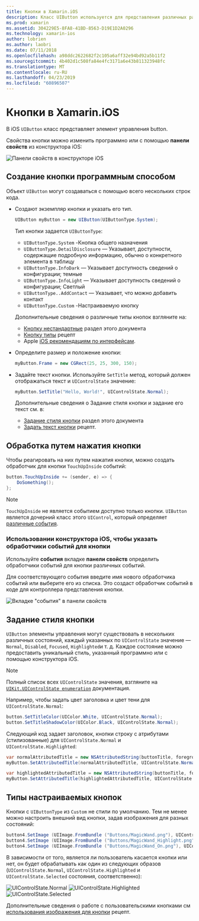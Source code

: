 ```yaml
---
title: Кнопки в Xamarin.iOS
description: Класс UIButton используется для представления различных различные стили кнопки на экранах iOS. Это руководство описывает различные параметры для работы с кнопками в iOS.
ms.prod: xamarin
ms.assetid: 304229E5-8FA8-41BD-8563-D19E1D2A0296
ms.technology: xamarin-ios
author: lobrien
ms.author: laobri
ms.date: 07/11/2018
ms.openlocfilehash: a98ddc2622682f2c105a6aff32e94bd92a5b11f2
ms.sourcegitcommit: 4b402d1c508fa84e4fc3171a6e43b811323948fc
ms.translationtype: MT
ms.contentlocale: ru-RU
ms.lasthandoff: 04/23/2019
ms.locfileid: "60896507"
---
```

# <a name="buttons-in-xamarinios"></a>Кнопки в Xamarin.iOS

В iOS `UIButton` класс представляет элемент управления button.

Свойства кнопки можно изменить программно или с помощью **панели свойств** из конструктора iOS:

![Панели свойств в конструкторе iOS](buttons-images/properties.png "панели свойств объекта в конструкторе iOS")

## <a name="creating-a-button-programmatically"></a>Создание кнопки программным способом

Объект `UIButton` могут создаваться с помощью всего нескольких строк кода.

- Создают экземпляр кнопки и указать его тип.

  ```csharp
  UIButton myButton = new UIButton(UIButtonType.System);
  ```

  Тип кнопки задается `UIButtonType`:

  - `UIButtonType.System` -Кнопка общего назначения
  - `UIButtonType.DetailDisclosure` — Указывает, доступности, содержащие подробную информацию, обычно о конкретного элемента в таблицу
  - `UIButtonType.InfoDark` — Указывает доступность сведений о конфигурации; темные
  - `UIButtonType.InfoLight` — Указывает доступность сведений о конфигурации; Светлый
  - `UIButtonType..AddContact` — Указывает, что можно добавить контакт
  - `UIButtonType.Custom` -Настраиваемую кнопку

  Дополнительные сведения о различные типы кнопок взгляните на:
  
  - [Кнопку нестандартные](#custom-button-types) раздел этого документа
  - [Кнопку типы](https://github.com/xamarin/recipes/tree/master/Recipes/ios/standard_controls/buttons/create_different_types_of_buttons) рецепт
  - Apple [iOS рекомендациям по интерфейсам](https://developer.apple.com/design/human-interface-guidelines/ios/controls/buttons/).

- Определите размер и положение кнопки:

  ```csharp
  myButton.Frame = new CGRect(25, 25, 300, 150);
  ```

- Задайте текст кнопки. Используйте `SetTitle` метод, который должен отображаться текст и `UIControlState` значение:

  ```csharp
  myButton.SetTitle("Hello, World!", UIControlState.Normal);
  ```

  Дополнительные сведения о Задание стиля кнопки и задание его текст см. в:

  - [Задание стиля кнопки](#styling-a-button) раздел этого документа
  - [Задать текст кнопки](https://github.com/xamarin/recipes/tree/master/Recipes/ios/standard_controls/buttons/set_button_text) рецепт.

## <a name="handling-a-button-tap"></a>Обработка путем нажатия кнопки

Чтобы реагировать на них путем нажатия кнопки, можно создать обработчик для кнопки `TouchUpInside` событий:

```csharp
button.TouchUpInside += (sender, e) => {
    DoSomething();
};
```

> [!NOTE]
> `TouchUpInside` не является событием доступно только кнопки. `UIButton` является дочерний класс этого `UIControl`, который определяет [различные события](xref:UIKit.UIControlEvent).

### <a name="using-the-ios-designer-to-specify-button-event-handlers"></a>Использовании конструктора iOS, чтобы указать обработчики событий для кнопки

Используйте **события** вкладке **панели свойств** определить обработчики событий для кнопки различных событий.

Для соответствующего события введите имя нового обработчика событий или выберите его из списка. Это создаст обработчик событий в коде для контроллера представления кнопки.

![Вкладке "события" в панели свойств](buttons-images/image1.png "вкладке \"события\" в панели свойств")

## <a name="styling-a-button"></a>Задание стиля кнопки

`UIButton` элементы управления могут существовать в нескольких различных состояний, каждый указанных по `UIControlState` значение — `Normal`, `Disabled`, `Focused`, `Highlighted`и т. д. Каждое состояние можно предоставить уникальный стиль, указанный программно или с помощью конструктора iOS.

> [!NOTE]
> Полный список всех `UIControlState` значения, взгляните на [`UIKit.UIControlState enumeration`](xref:UIKit.UIControlState)
> документация.

Например, чтобы задать цвет заголовка и цвет тени для `UIControlState.Normal`:

```csharp
button.SetTitleColor(UIColor.White, UIControlState.Normal);
button.SetTitleShadowColor(UIColor.Black, UIControlState.Normal);
```

Следующий код задает заголовок, кнопки строку с атрибутами (стилизованные) для `UIControlState.Normal` и `UIControlState.Highlighted`:

```csharp
var normalAttributedTitle = new NSAttributedString(buttonTitle, foregroundColor: UIColor.Blue, strikethroughStyle: NSUnderlineStyle.Single);
myButton.SetAttributedTitle(normalAttributedTitle, UIControlState.Normal);

var highlightedAttributedTitle = new NSAttributedString(buttonTitle, foregroundColor: UIColor.Green, strikethroughStyle: NSUnderlineStyle.Thick);
myButton.SetAttributedTitle(highlightedAttributedTitle, UIControlState.Highlighted);
```

## <a name="custom-button-types"></a>Типы настраиваемых кнопок

Кнопки с `UIButtonType` из `Custom` не стили по умолчанию. Тем не менее можно настроить внешний вид кнопки, задав изображения для разных состояний:

```csharp
button4.SetImage (UIImage.FromBundle ("Buttons/MagicWand.png"), UIControlState.Normal);
button4.SetImage (UIImage.FromBundle ("Buttons/MagicWand_Highlight.png"), UIControlState.Highlighted);
button4.SetImage (UIImage.FromBundle ("Buttons/MagicWand_On.png"), UIControlState.Selected);
```

В зависимости от того, является ли пользователь касается кнопки или нет, он будет обрабатывать как один из следующих образов (`UIControlState.Normal`, `UIControlState.Highlighted` и `UIControlState.Selected` состояния, соответственно):

![UIControlState.Normal](buttons-images/image22.png "UIControlState.Normal")
![UIControlState.Highlighted](buttons-images/image23.png "UIControlState.Highlighted") 
 ![UIControlState.Selected](buttons-images/image24.png "UIControlState.Selected")

Дополнительные сведения о работе с пользовательскими кнопками см [использования изображения для кнопки](https://github.com/xamarin/recipes/tree/master/Recipes/ios/standard_controls/buttons/use_an_image_for_a_button) рецепт.

